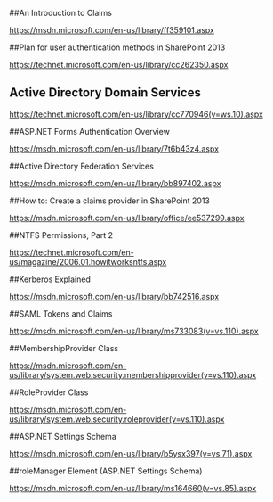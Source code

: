 ##An Introduction to Claims

https://msdn.microsoft.com/en-us/library/ff359101.aspx

##Plan for user authentication methods in SharePoint 2013

https://technet.microsoft.com/en-us/library/cc262350.aspx

## Active Directory Domain Services

https://technet.microsoft.com/en-us/library/cc770946(v=ws.10).aspx

##ASP.NET Forms Authentication Overview

https://msdn.microsoft.com/en-us/library/7t6b43z4.aspx

##Active Directory Federation Services

https://msdn.microsoft.com/en-us/library/bb897402.aspx

##How to: Create a claims provider in SharePoint 2013

https://msdn.microsoft.com/en-us/library/office/ee537299.aspx

##NTFS Permissions, Part 2

https://technet.microsoft.com/en-us/magazine/2006.01.howitworksntfs.aspx

##Kerberos Explained

https://msdn.microsoft.com/en-us/library/bb742516.aspx

##SAML Tokens and Claims

https://msdn.microsoft.com/en-us/library/ms733083(v=vs.110).aspx

##MembershipProvider Class

https://msdn.microsoft.com/en-us/library/system.web.security.membershipprovider(v=vs.110).aspx

##RoleProvider Class

https://msdn.microsoft.com/en-us/library/system.web.security.roleprovider(v=vs.110).aspx

##ASP.NET Settings Schema

https://msdn.microsoft.com/en-us/library/b5ysx397(v=vs.71).aspx

##roleManager Element (ASP.NET Settings Schema) 

https://msdn.microsoft.com/en-us/library/ms164660(v=vs.85).aspx





